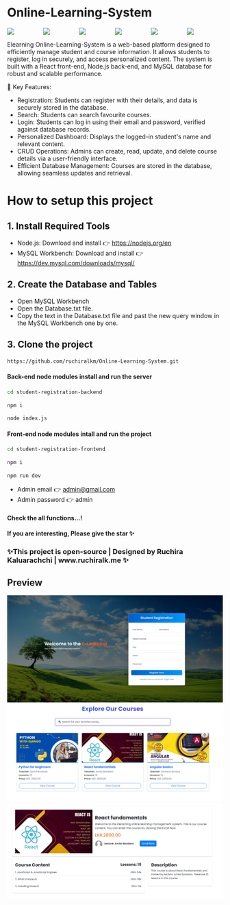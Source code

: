 # Online-Learning-System
<div style="display:flex;">
  <img src="https://raw.githubusercontent.com/ruchiralkm/skill-icons/59059d9d1a2c092696dc66e00931cc1181a4ce1f/icons/Vite-Dark.svg" style="width:100px; height:auto">
  <img src="https://raw.githubusercontent.com/ruchiralkm/skill-icons/59059d9d1a2c092696dc66e00931cc1181a4ce1f/icons/React-Light.svg" style="width:100px; height:auto">
  <img src="https://raw.githubusercontent.com/ruchiralkm/skill-icons/59059d9d1a2c092696dc66e00931cc1181a4ce1f/icons/Bootstrap.svg" style="width:100px; height:auto">
  <img src="https://raw.githubusercontent.com/ruchiralkm/skill-icons/59059d9d1a2c092696dc66e00931cc1181a4ce1f/icons/NodeJS-Dark.svg" style="width:100px; height:auto">
  <img src="https://raw.githubusercontent.com/ruchiralkm/skill-icons/59059d9d1a2c092696dc66e00931cc1181a4ce1f/icons/ExpressJS-Light.svg" style="width:100px; height:auto">
  <img src="https://raw.githubusercontent.com/ruchiralkm/skill-icons/59059d9d1a2c092696dc66e00931cc1181a4ce1f/icons/MySQL-Dark.svg" style="width:100px; height:auto">
</div>

Elearning Online-Learning-System is a web-based platform designed to efficiently manage student and course information. It allows students to register, log in securely, and access personalized content. The system is built with a React front-end, Node.js back-end, and MySQL database for robust and scalable performance.


🔑 Key Features:
 - Registration: Students can register with their details, and data is securely stored in the database.
 - Search: Students can search favourite courses.
 - Login: Students can log in using their email and password, verified against database records.
 - Personalized Dashboard: Displays the logged-in student's name and relevant content.
 - CRUD Operations: Admins can create, read, update, and delete course details via a user-friendly interface.
 - Efficient Database Management: Courses are stored in the database, allowing seamless updates and retrieval.


# How to setup this project
<h2>1. Install Required Tools</h2>

 - Node.js: Download and install 👉 https://nodejs.org/en
 - MySQL Workbench: Download and install 👉 https://dev.mysql.com/downloads/mysql/

 <h2>2. Create the Database and Tables</h2> 
 
 - Open MySQL Workbench
 - Open the Database.txt file.
 - Copy the text in the Database.txt file and past the new query window in the MySQL Workbench one by one.

 <h2>3. Clone the project</h2>

 ```bash
https://github.com/ruchiralkm/Online-Learning-System.git
```

<h4>Back-end node modules install and run the server</h4>

 ```bash
cd student-registration-backend
```

 ```bash
npm i
```

 ```bash
node index.js
```

<h4>Front-end node modules intall and run the project</h4>

 ```bash
cd student-registration-frontend
```

 ```bash
npm i
```

 ```bash
npm run dev
```
 - Admin email 👉 admin@gmail.com
 - Admin password 👉 admin

<h4>Check the all functions...!</h4>

<h4>If you are interesting, Please give the star ✨</h4>

<h3>✨This project is open-source | Designed by Ruchira Kaluarachchi | www.ruchiralk.me ✨</h3>

<h2>Preview</h2>

<img src="https://github.com/ruchiralkm/Online-Learning-System/blob/main/preview/LogReg.png?raw=true"> <br/>
<img src="https://github.com/ruchiralkm/Online-Learning-System/blob/main/preview/Courses%20details.png?raw=true"> <br/>
<img src="https://github.com/ruchiralkm/Online-Learning-System/blob/main/preview/ViewCourse.png?raw=true"> <br/>
